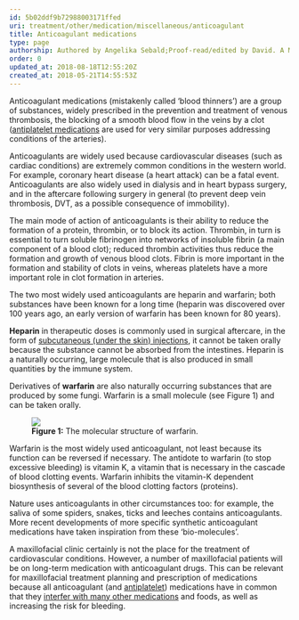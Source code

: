 ```yaml
---
id: 5b02ddf9b72988003171ffed
uri: treatment/other/medication/miscellaneous/anticoagulant
title: Anticoagulant medications
type: page
authorship: Authored by Angelika Sebald;Proof-read/edited by David. A Mitchell
order: 0
updated_at: 2018-08-18T12:55:20Z
created_at: 2018-05-21T14:55:53Z
---
```


<p>Anticoagulant medications (mistakenly called ‘blood thinners’)
    are a group of substances, widely prescribed in the prevention
    and treatment of venous thrombosis, the blocking of a smooth
    blood flow in the veins by a clot (<a href="/treatment/other/medication/miscellaneous/antiplatelet">antiplatelet medications</a>    are used for very similar purposes addressing conditions
    of the arteries).</p>
<p>Anticoagulants are widely used because cardiovascular diseases
    (such as cardiac conditions) are extremely common conditions
    in the western world. For example, coronary heart disease
    (a heart attack) can be a fatal event. Anticoagulants are
    also widely used in dialysis and in heart bypass surgery,
    and in the aftercare following surgery in general (to prevent
    deep vein thrombosis, DVT, as a possible consequence of immobility).</p>
<p>The main mode of action of anticoagulants is their ability to
    reduce the formation of a protein, thrombin, or to block
    its action. Thrombin, in turn is essential to turn soluble
    fibrinogen into networks of insoluble fibrin (a main component
    of a blood clot); reduced thrombin activities thus reduce
    the formation and growth of venous blood clots. Fibrin is
    more important in the formation and stability of clots in
    veins, whereas platelets have a more important role in clot
    formation in arteries.</p>
<p>The two most widely used anticoagulants are heparin and warfarin;
    both substances have been known for a long time (heparin
    was discovered over 100 years ago, an early version of warfarin
    has been known for 80 years).</p>
<p><strong>Heparin</strong> in therapeutic doses is commonly used
    in surgical aftercare, in the form of <a href="/treatment/other/medication/delivery/more-info">subcutaneous (under the skin) injections</a>,
    it cannot be taken orally because the substance cannot be
    absorbed from the intestines. Heparin is a naturally occurring,
    large molecule that is also produced in small quantities
    by the immune system.</p>
<p>Derivatives of <strong>warfarin</strong> are also naturally occurring
    substances that are produced by some fungi. Warfarin is a
    small molecule (see Figure 1) and can be taken orally.</p>
<figure><img src="/treatment-other-medication-miscellaneous-anticoagulant-figure1.png">
    <figcaption><strong>Figure 1:</strong> The molecular structure of warfarin.</figcaption>
</figure>
<p>Warfarin is the most widely used anticoagulant, not least because
    its function can be reversed if necessary. The antidote to
    warfarin (to stop excessive bleeding) is vitamin K, a vitamin
    that is necessary in the cascade of blood clotting events.
    Warfarin inhibits the vitamin-K dependent biosynthesis of
    several of the blood clotting factors (proteins).</p>
<p>Nature uses anticoagulants in other circumstances too: for example,
    the saliva of some spiders, snakes, ticks and leeches contains
    anticoagulants. More recent developments of more specific
    synthetic anticoagulant medications have taken inspiration
    from these ‘bio-molecules’.  </p>
<p>A maxillofacial clinic certainly is not the place for the treatment
    of cardiovascular conditions. However, a number of maxillofacial
    patients will be on long-term medication with anticoagulant
    drugs. This can be relevant for maxillofacial treatment planning
    and prescription of medications because all anticoagulant
    (and <a href="/treatment/other/medication/miscellaneous/antiplatelet">antiplatelet</a>)
    medications have in common that they <a href="/treatment/other/medication/delivery/more-info">interfer with many other medications</a>    and foods, as well as increasing the risk for bleeding.</p>
